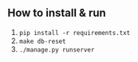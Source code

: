 ## How to install & run ##

1. `pip install -r requirements.txt`
2. `make db-reset`
3. `./manage.py runserver`
